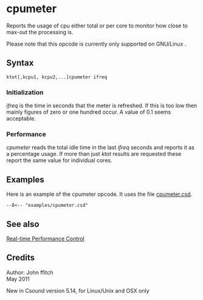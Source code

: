 <!--
id:cpumeter
category:Instrument Control:Realtime Performance Control
-->
# cpumeter
Reports the usage of cpu either total or per core to monitor how close to max-out the processing is.

Please note that this opcode is currently only supported on GNU/Linux .

## Syntax
``` csound-orc
ktot[,kcpu1, kcpu2,...]cpumeter ifreq
```

### Initialization

_ifreq_ is the time in seconds that the meter is refreshed. If this is too low then mainly figures of zero or one hundred occur. A value of 0.1 seems acceptable.

### Performance

_cpumeter_ reads the total idle time in the last _ifreq_ seconds and reports it as a percentage usage.  If more than just _ktot_ results are requested these report the same value for individual cores.

## Examples

Here is an example of the cpumeter opcode. It uses the file [cpumeter.csd](../../examples/cpumeter.csd).

``` csound-csd title="Example of the cpumeter opcode." linenums="1"
--8<-- "examples/cpumeter.csd"
```

## See also

[Real-time Performance Control](../../control/realtime)

## Credits

Author: John ffitch<br>
May 2011<br>

New in Csound version 5.14, for Linux/Unix and OSX only
